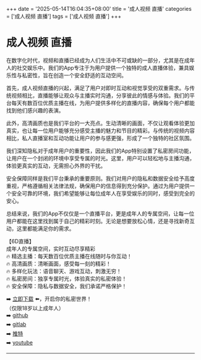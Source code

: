 +++
date = '2025-05-14T16:04:35+08:00'
title = '成人视频 直播'
categories = ['成人视频 直播']
tags = ['成人视频 直播']
+++

# 成人视频 直播

在数字化时代，视频和直播已经成为人们生活中不可或缺的一部分，尤其是在成年人的社交娱乐中。我们的App专注于为用户提供一个独特的成人直播体验，兼具娱乐性与私密性，旨在创造一个安全舒适的互动空间。

首先，成人视频直播的兴起，满足了用户对即时互动和视觉享受的双重需求。与传统视频相比，直播能够让观众与主播实时沟通，分享彼此的情感与体验。我们的平台每天有数百位优质主播在线，为用户提供多样化的直播内容，确保每个用户都能找到他们感兴趣的表演。

此外，高清画质也是我们平台的一大亮点。生动清晰的画面，不仅让观看体验更加真实，也让每一位用户能够充分感受主播的魅力和节目的精彩。与传统的视频内容相比，私人直播室和互动功能让用户的参与感更强，形成了一个独特的社区氛围。

我们深知隐私对于成年用户的重要性，因此我们的App特别设置了私密房间功能，让用户在一个封闭的环境中享受专属的时光。这里，用户可以轻松地与主播沟通，体验更真实的互动，无需担心外界的干扰。

安全保障同样是我们平台秉承的重要原则。我们对用户的隐私和数据安全给予高度重视，严格遵循相关法律法规，确保用户的信息得到充分保护。通过为用户提供一个安全可靠的环境，我们希望能够让每位成年人在享受娱乐的同时，感受到完全的安心。

总结来说，我们的App不仅仅是一个直播平台，更是成年人的专属空间，让每一位用户都能在这里找到属于自己的精彩时刻。无论是想要放松心情，还是寻找新奇互动，这里都能满足你的需求。

【6D直播】  
成年人的专属空间，实时互动尽享精彩  
🔥 精选主播：每天数百位优质主播在线随时与你互动！  
🔥 高清画质：清晰画面，感受每一刻的精彩！  
🔥 多样化玩法：语音聊天、游戏互动，刺激无穷！  
🔥 私密房间：独享专属时光，体验真实的私密体验！  
🔥 安全保障：隐私与数据安全，我们承诺严格保护！  

➡️ [立即下载](https://down123.s3.ap-east-1.amazonaws.com/index.html?channelCode=blog) ⬅️，开启你的私密世界！  
（仅限18岁以上成年人）  
➡️ [github](https://aldult-live.github.io/)  
➡️ [gitlab](https://seo-09598d.gitlab.io/)  
➡️ [推特](https://x.com/wegame33)  
➡️ [youtube](https://www.youtube.com/@6Dlive)  

---
